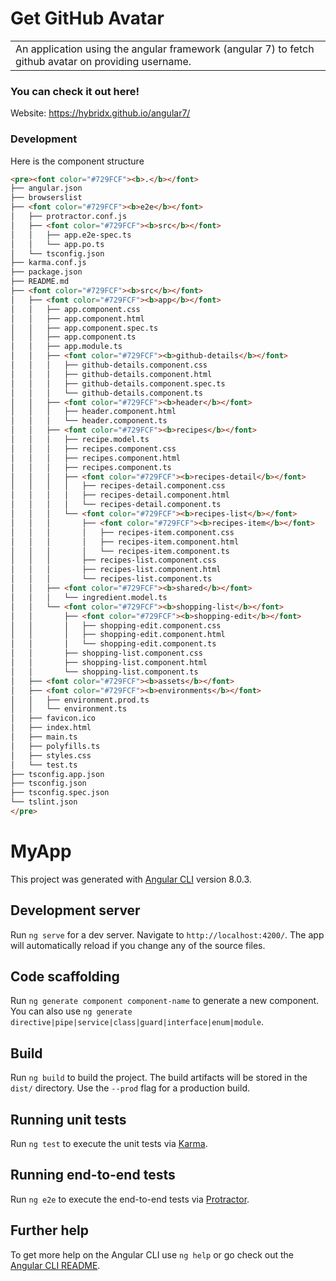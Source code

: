 # Get GitHub Avatar
<table>
<tr>
<td>
   An application using the angular framework (angular 7) to fetch github avatar on providing username.
</table>
</tr>
</td>

### You can check it out here!

Website: https://hybridx.github.io/angular7/

### Development
Here is the component structure

```html
<pre><font color="#729FCF"><b>.</b></font>
├── angular.json
├── browserslist
├── <font color="#729FCF"><b>e2e</b></font>
│   ├── protractor.conf.js
│   ├── <font color="#729FCF"><b>src</b></font>
│   │   ├── app.e2e-spec.ts
│   │   └── app.po.ts
│   └── tsconfig.json
├── karma.conf.js
├── package.json
├── README.md
├── <font color="#729FCF"><b>src</b></font>
│   ├── <font color="#729FCF"><b>app</b></font>
│   │   ├── app.component.css
│   │   ├── app.component.html
│   │   ├── app.component.spec.ts
│   │   ├── app.component.ts
│   │   ├── app.module.ts
│   │   ├── <font color="#729FCF"><b>github-details</b></font>
│   │   │   ├── github-details.component.css
│   │   │   ├── github-details.component.html
│   │   │   ├── github-details.component.spec.ts
│   │   │   └── github-details.component.ts
│   │   ├── <font color="#729FCF"><b>header</b></font>
│   │   │   ├── header.component.html
│   │   │   └── header.component.ts
│   │   ├── <font color="#729FCF"><b>recipes</b></font>
│   │   │   ├── recipe.model.ts
│   │   │   ├── recipes.component.css
│   │   │   ├── recipes.component.html
│   │   │   ├── recipes.component.ts
│   │   │   ├── <font color="#729FCF"><b>recipes-detail</b></font>
│   │   │   │   ├── recipes-detail.component.css
│   │   │   │   ├── recipes-detail.component.html
│   │   │   │   └── recipes-detail.component.ts
│   │   │   └── <font color="#729FCF"><b>recipes-list</b></font>
│   │   │       ├── <font color="#729FCF"><b>recipes-item</b></font>
│   │   │       │   ├── recipes-item.component.css
│   │   │       │   ├── recipes-item.component.html
│   │   │       │   └── recipes-item.component.ts
│   │   │       ├── recipes-list.component.css
│   │   │       ├── recipes-list.component.html
│   │   │       └── recipes-list.component.ts
│   │   ├── <font color="#729FCF"><b>shared</b></font>
│   │   │   └── ingredient.model.ts
│   │   └── <font color="#729FCF"><b>shopping-list</b></font>
│   │       ├── <font color="#729FCF"><b>shopping-edit</b></font>
│   │       │   ├── shopping-edit.component.css
│   │       │   ├── shopping-edit.component.html
│   │       │   └── shopping-edit.component.ts
│   │       ├── shopping-list.component.css
│   │       ├── shopping-list.component.html
│   │       └── shopping-list.component.ts
│   ├── <font color="#729FCF"><b>assets</b></font>
│   ├── <font color="#729FCF"><b>environments</b></font>
│   │   ├── environment.prod.ts
│   │   └── environment.ts
│   ├── favicon.ico
│   ├── index.html
│   ├── main.ts
│   ├── polyfills.ts
│   ├── styles.css
│   └── test.ts
├── tsconfig.app.json
├── tsconfig.json
├── tsconfig.spec.json
└── tslint.json
</pre>
```


# MyApp

This project was generated with [Angular CLI](https://github.com/angular/angular-cli) version 8.0.3.

## Development server

Run `ng serve` for a dev server. Navigate to `http://localhost:4200/`. The app will automatically reload if you change any of the source files.

## Code scaffolding

Run `ng generate component component-name` to generate a new component. You can also use `ng generate directive|pipe|service|class|guard|interface|enum|module`.

## Build

Run `ng build` to build the project. The build artifacts will be stored in the `dist/` directory. Use the `--prod` flag for a production build.

## Running unit tests

Run `ng test` to execute the unit tests via [Karma](https://karma-runner.github.io).

## Running end-to-end tests

Run `ng e2e` to execute the end-to-end tests via [Protractor](http://www.protractortest.org/).

## Further help

To get more help on the Angular CLI use `ng help` or go check out the [Angular CLI README](https://github.com/angular/angular-cli/blob/master/README.md).
